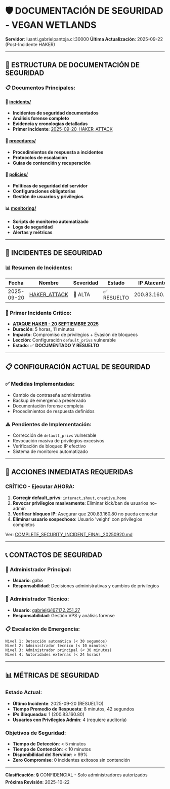 # 🛡️ DOCUMENTACIÓN DE SEGURIDAD - VEGAN WETLANDS

**Servidor**: luanti.gabrielpantoja.cl:30000
**Última Actualización**: 2025-09-22 (Post-Incidente HAKER)

---

## 📁 ESTRUCTURA DE DOCUMENTACIÓN DE SEGURIDAD

### **📋 Documentos Principales**:

#### **🚨 [incidents/](./incidents/)**
- **Incidentes de seguridad documentados**
- **Análisis forense completo**
- **Evidencia y cronologías detalladas**
- **Primer incidente**: [2025-09-20_HAKER_ATTACK](./incidents/2025-09-20_HAKER_ATTACK/)

#### **📖 [procedures/](./procedures/)**
- **Procedimientos de respuesta a incidentes**
- **Protocolos de escalación**
- **Guías de contención y recuperación**

#### **📜 [policies/](./policies/)**
- **Políticas de seguridad del servidor**
- **Configuraciones obligatorias**
- **Gestión de usuarios y privilegios**

#### **📊 [monitoring/](./monitoring/)**
- **Scripts de monitoreo automatizado**
- **Logs de seguridad**
- **Alertas y métricas**

---

## 🚨 INCIDENTES DE SEGURIDAD

### **📊 Resumen de Incidentes**:

| Fecha | Nombre | Severidad | Estado | IP Atacante |
|-------|--------|-----------|--------|-------------|
| 2025-09-20 | [HAKER_ATTACK](./incidents/2025-09-20_HAKER_ATTACK/) | 🔴 ALTA | ✅ RESUELTO | 200.83.160.80 |

### **🎯 Primer Incidente Crítico**:
- **[ATAQUE HAKER - 20 SEPTIEMBRE 2025](./incidents/2025-09-20_HAKER_ATTACK/)**
- **Duración**: 5 horas, 11 minutos
- **Impacto**: Compromiso de privilegios + Evasión de bloqueos
- **Lección**: Configuración `default_privs` vulnerable
- **Estado**: ✅ **DOCUMENTADO Y RESUELTO**

---

## 📋 CONFIGURACIÓN ACTUAL DE SEGURIDAD

### **✅ Medidas Implementadas**:
- Cambio de contraseña administrativa
- Backup de emergencia preservado
- Documentación forense completa
- Procedimientos de respuesta definidos

### **⚠️ Pendientes de Implementación**:
- Corrección de `default_privs` vulnerable
- Revocación masiva de privilegios excesivos
- Verificación de bloqueo IP efectivo
- Sistema de monitoreo automatizado

---

## 🔴 ACCIONES INMEDIATAS REQUERIDAS

### **CRÍTICO - Ejecutar AHORA**:
1. **Corregir default_privs**: `interact,shout,creative,home`
2. **Revocar privilegios masivamente**: Eliminar kick/ban de usuarios no-admin
3. **Verificar bloqueo IP**: Asegurar que 200.83.160.80 no pueda conectar
4. **Eliminar usuario sospechoso**: Usuario 'veight' con privilegios completos

Ver: [COMPLETE_SECURITY_INCIDENT_FINAL_20250920.md](./incidents/2025-09-20_HAKER_ATTACK/COMPLETE_SECURITY_INCIDENT_FINAL_20250920.md)

---

## 📞 CONTACTOS DE SEGURIDAD

### **👑 Administrador Principal**:
- **Usuario**: gabo
- **Responsabilidad**: Decisiones administrativas y cambios de privilegios

### **🔧 Administrador Técnico**:
- **Usuario**: gabriel@167.172.251.27
- **Responsabilidad**: Gestión VPS y análisis forense

### **📋 Escalación de Emergencia**:
```
Nivel 1: Detección automática (< 30 segundos)
Nivel 2: Administrador técnico (< 10 minutos)
Nivel 3: Administrador principal (< 30 minutos)
Nivel 4: Autoridades externas (< 24 horas)
```

---

## 📊 MÉTRICAS DE SEGURIDAD

### **Estado Actual**:
- **Último Incidente**: 2025-09-20 (RESUELTO)
- **Tiempo Promedio de Respuesta**: 8 minutos, 42 segundos
- **IPs Bloqueadas**: 1 (200.83.160.80)
- **Usuarios con Privilegios Admin**: 4 (requiere auditoría)

### **Objetivos de Seguridad**:
- **Tiempo de Detección**: < 5 minutos
- **Tiempo de Contención**: < 10 minutos
- **Disponibilidad del Servidor**: > 99%
- **Zero Compromise**: 0 incidentes exitosos sin contención

---

**Clasificación**: 🔒 CONFIDENCIAL - Solo administradores autorizados
**Próxima Revisión**: 2025-10-22